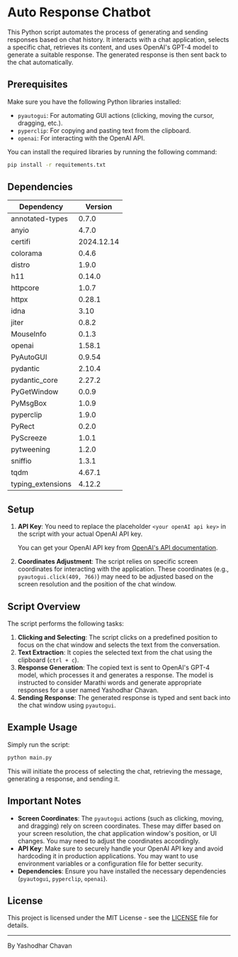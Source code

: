 
# Auto Response Chatbot

This Python script automates the process of generating and sending responses based on chat history. It interacts with a chat application, selects a specific chat, retrieves its content, and uses OpenAI's GPT-4 model to generate a suitable response. The generated response is then sent back to the chat automatically.

## Prerequisites

Make sure you have the following Python libraries installed:

- `pyautogui`: For automating GUI actions (clicking, moving the cursor, dragging, etc.).
- `pyperclip`: For copying and pasting text from the clipboard.
- `openai`: For interacting with the OpenAI API.

You can install the required libraries by running the following command:

```bash
pip install -r requitements.txt
```

## Dependencies

| Dependency         | Version    |
|--------------------|------------|
| annotated-types     | 0.7.0      |
| anyio              | 4.7.0      |
| certifi            | 2024.12.14 |
| colorama           | 0.4.6      |
| distro             | 1.9.0      |
| h11                | 0.14.0     |
| httpcore           | 1.0.7      |
| httpx              | 0.28.1     |
| idna               | 3.10       |
| jiter              | 0.8.2      |
| MouseInfo          | 0.1.3      |
| openai             | 1.58.1     |
| PyAutoGUI          | 0.9.54     |
| pydantic           | 2.10.4     |
| pydantic_core      | 2.27.2     |
| PyGetWindow        | 0.0.9      |
| PyMsgBox           | 1.0.9      |
| pyperclip          | 1.9.0      |
| PyRect             | 0.2.0      |
| PyScreeze          | 1.0.1      |
| pytweening         | 1.2.0      |
| sniffio            | 1.3.1      |
| tqdm               | 4.67.1     |
| typing_extensions  | 4.12.2     |

## Setup

1. **API Key**: You need to replace the placeholder `<your openAI api key>` in the script with your actual OpenAI API key.
   
   You can get your OpenAI API key from [OpenAI's API documentation](https://beta.openai.com/docs/).

2. **Coordinates Adjustment**: The script relies on specific screen coordinates for interacting with the application. These coordinates (e.g., `pyautogui.click(409, 766)`) may need to be adjusted based on the screen resolution and the position of the chat window.

## Script Overview

The script performs the following tasks:

1. **Clicking and Selecting**: The script clicks on a predefined position to focus on the chat window and selects the text from the conversation.
2. **Text Extraction**: It copies the selected text from the chat using the clipboard (`ctrl + c`).
3. **Response Generation**: The copied text is sent to OpenAI's GPT-4 model, which processes it and generates a response. The model is instructed to consider Marathi words and generate appropriate responses for a user named Yashodhar Chavan.
4. **Sending Response**: The generated response is typed and sent back into the chat window using `pyautogui`.

## Example Usage

Simply run the script:

```bash
python main.py
```

This will initiate the process of selecting the chat, retrieving the message, generating a response, and sending it.

## Important Notes

- **Screen Coordinates**: The `pyautogui` actions (such as clicking, moving, and dragging) rely on screen coordinates. These may differ based on your screen resolution, the chat application window's position, or UI changes. You may need to adjust the coordinates accordingly.
- **API Key**: Make sure to securely handle your OpenAI API key and avoid hardcoding it in production applications. You may want to use environment variables or a configuration file for better security.
- **Dependencies**: Ensure you have installed the necessary dependencies (`pyautogui`, `pyperclip`, `openai`).

## License

This project is licensed under the MIT License - see the [LICENSE](LICENSE) file for details.

---

By Yashodhar Chavan

